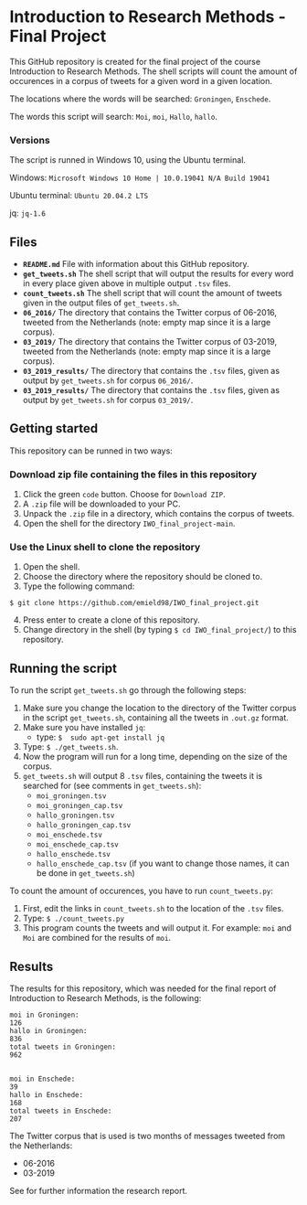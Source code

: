 # Introduction to Research Methods - Final Project

This GitHub repository is created for the final project of the course Introduction to Research Methods. The shell scripts will count the amount of occurences in a corpus of tweets for a given word in a given location. 

The locations where the words will be searched: `Groningen`, `Enschede`.

The words this script will search: `Moi`, `moi`, `Hallo`, `hallo`.

### Versions
The script is runned in Windows 10, using the Ubuntu terminal. 

Windows:            `Microsoft Windows 10 Home | 10.0.19041 N/A Build 19041`

Ubuntu terminal:    `Ubuntu 20.04.2 LTS`

jq:                 `jq-1.6`

## Files
* **`README.md`** File with information about this GitHub repository.
* **`get_tweets.sh`** The shell script that will output the results for every word in every place given above in multiple output `.tsv` files. 
* **`count_tweets.sh`** The shell script that will count the amount of tweets given in the output files of `get_tweets.sh`.
* **`06_2016/`** The directory that contains the Twitter corpus of 06-2016, tweeted from the Netherlands (note: empty map since it is a large corpus).
* **`03_2019/`** The directory that contains the Twitter corpus of 03-2019, tweeted from the Netherlands (note: empty map since it is a large corpus).
* **`03_2019_results/`** The directory that contains the `.tsv` files, given as output by `get_tweets.sh` for corpus `06_2016/`.
* **`03_2019_results/`** The directory that contains the `.tsv` files, given as output by `get_tweets.sh` for corpus `03_2019/`.

## Getting started
This repository can be runned in two ways:

### Download zip file containing the files in this repository

1. Click the green `code` button. Choose for `Download ZIP`. 
2. A `.zip` file will be downloaded to your PC.
3. Unpack the `.zip` file in a directory, which contains the corpus of tweets.
4. Open the shell for the directory `IWO_final_project-main`.

### Use the Linux shell to clone the repository

1. Open the shell.
2. Choose the directory where the repository should be cloned to.
3. Type the following command: 
```shell 
$ git clone https://github.com/emield98/IWO_final_project.git
```
4. Press enter to create a clone of this repository.
5. Change directory in the shell (by typing `$ cd IWO_final_project/`) to this repository.

## Running the script
To run the script `get_tweets.sh` go through the following steps:
1. Make sure you change the location to the directory of the Twitter corpus in the script `get_tweets.sh`, containing all the tweets in `.out.gz` format.
2. Make sure you have installed `jq`:
    - type: `$  sudo apt-get install jq`
4. Type: `$ ./get_tweets.sh`.
5. Now the program will run for a long time, depending on the size of the corpus.
6. `get_tweets.sh` will output 8 `.tsv` files, containing the tweets it is searched for (see comments in `get_tweets.sh`):
    - `moi_groningen.tsv`
    - `moi_groningen_cap.tsv`
    - `hallo_groningen.tsv`
    - `hallo_groningen_cap.tsv`
    - `moi_enschede.tsv`
    - `moi_enschede_cap.tsv`
    - `hallo_enschede.tsv`
    - `hallo_enschede_cap.tsv`
    (if you want to change those names, it can be  done in `get_tweets.sh`)


To count the amount of occurences, you have to run `count_tweets.py`:
1. First, edit the links in `count_tweets.sh` to the location of the `.tsv` files. 
2. Type: `$ ./count_tweets.py`
3. This program counts the tweets and will output it. For example: `moi` and `Moi` are combined for the results of `moi`. 


## Results
The results for this repository, which was needed for the final report of Introduction to Research Methods, is the following:
```shell 
moi in Groningen:
126
hallo in Groningen:
836
total tweets in Groningen:
962


moi in Enschede:
39
hallo in Enschede:
168
total tweets in Enschede:
207
```

The Twitter corpus that is used is two months of messages tweeted from the Netherlands:
- 06-2016
- 03-2019

See for further information the research report.
